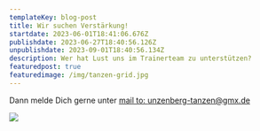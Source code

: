 ```yaml
---
templateKey: blog-post
title: Wir suchen Verstärkung!
startdate: 2023-06-01T18:41:06.676Z
publishdate: 2023-06-27T18:40:56.126Z
unpublishdate: 2023-09-01T18:40:56.134Z
description: Wer hat Lust uns im Trainerteam zu unterstützen?
featuredpost: true
featuredimage: /img/tanzen-grid.jpg
---
```

Dann melde Dich gerne unter [mail to: unzenberg-tanzen@gmx.de](<mail to: unzenberg-tanzen@gmx.de>)

![](/img/showtanztrainersuche06_2023.jpeg)